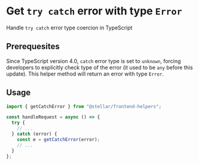 # Get `try catch` error with type `Error`

Handle `try catch` error type coercion in TypeScript

## Prerequesites

Since TypeScript version 4.0, `catch` error type is set to `unknown`, forcing
developers to explicitly check type of the error (it used to be `any` before
this update). This helper method will return an error with type `Error`.

## Usage

```ts
import { getCatchError } from "@stellar/frontend-helpers";

const handleRequest = async () => {
  try {
    // ...
  } catch (error) {
    const e = getCatchError(error);
    // ...
  }
};
```
